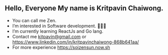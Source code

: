 ## Hello, Everyone My name is Kritpavin Chaiwong.

- You can call me Zen.
- I’m interested in Software development. 👩🏻‍💻
- I’m currently learning ReactJs and Go lang.
- Contact me kitpavin@gmail.com or https://www.linkedin.com/in/kritpavinchaiwong-868b641aa/
- For more experience https://soizensun.now.sh

<!---
soizensun/soizensun is a ✨ special ✨ repository because its `README.md` (this file) appears on your GitHub profile.
You can click the Preview link to take a look at your changes.
--->
